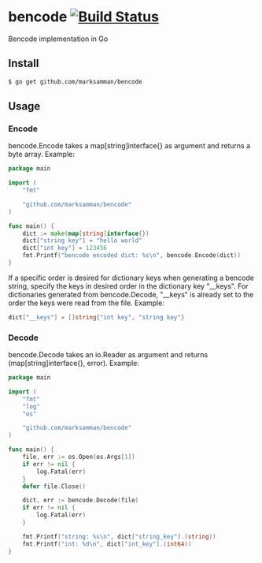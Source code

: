 bencode [![Build Status](https://travis-ci.org/marksamman/bencode.svg?branch=master)](https://travis-ci.org/marksamman/bencode)
=======

Bencode implementation in Go

## Install

```bash
$ go get github.com/marksamman/bencode
```

## Usage

### Encode
bencode.Encode takes a map[string]interface{} as argument and returns a byte array. Example:
```go
package main

import (
	"fmt"

	"github.com/marksamman/bencode"
)

func main() {
	dict := make(map[string]interface{})
	dict["string key"] = "hello world"
	dict["int key"] = 123456
	fmt.Printf("bencode encoded dict: %s\n", bencode.Encode(dict))
}
```

If a specific order is desired for dictionary keys when generating a bencode string, specify the keys in desired order in the dictionary key "\_\_keys". For dictionaries generated from bencode.Decode, "\_\_keys" is already set to the order the keys were read from the file. Example:
```go
dict["__keys"] = []string{"int key", "string key"}
```

### Decode
bencode.Decode takes an io.Reader as argument and returns (map[string]interface{}, error). Example:
```go
package main

import (
	"fmt"
	"log"
	"os"

	"github.com/marksamman/bencode"
)

func main() {
	file, err := os.Open(os.Args[1])
	if err != nil {
		log.Fatal(err)
	}
	defer file.Close()

	dict, err := bencode.Decode(file)
	if err != nil {
		log.Fatal(err)
	}

	fmt.Printf("string: %s\n", dict["string_key"].(string))
	fmt.Printf("int: %d\n", dict["int_key"].(int64))
}
```
